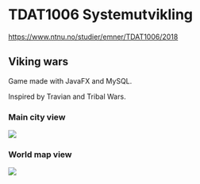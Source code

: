 # TDAT1006 Systemutvikling

https://www.ntnu.no/studier/emner/TDAT1006/2018

## Viking wars

Game made with JavaFX and MySQL.

Inspired by Travian and Tribal Wars.

### Main city view
<img src="https://i.imgur.com/kIWgQ5D.png">

### World map view
<img src="https://i.imgur.com/iLvV4YX.png">